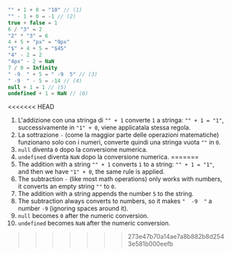 
```js no-beautify
"" + 1 + 0 = "10" // (1)
"" - 1 + 0 = -1 // (2)
true + false = 1
6 / "3" = 2
"2" * "3" = 6
4 + 5 + "px" = "9px"
"$" + 4 + 5 = "$45"
"4" - 2 = 2
"4px" - 2 = NaN
7 / 0 = Infinity
" -9  " + 5 = " -9  5" // (3)
" -9  " - 5 = -14 // (4)
null + 1 = 1 // (5)
undefined + 1 = NaN // (6)
```

<<<<<<< HEAD
1. L'addizione con una stringa di `"" + 1` converte `1` a stringa: `"" + 1 = "1"`, successivamente in `"1" + 0`, viene applicatala stessa regola.
2. La sottrazione `-` (come la maggior parte delle operazioni matematiche) funzionano solo con i numeri, converte quindi una stringa vuota `""` in `0`.
3. `null` diventa `0` dopo la conversione numerica.
4. `undefined` diventa `NaN` dopo la conversione numerica.
=======
1. The addition with a string `"" + 1` converts `1` to a string: `"" + 1 = "1"`, and then we have `"1" + 0`, the same rule is applied.
2. The subtraction `-` (like most math operations) only works with numbers, it converts an empty string `""` to `0`.
3. The addition with a string appends the number `5` to the string.
4. The subtraction always converts to numbers, so it makes `"  -9  "` a number `-9` (ignoring spaces around it).
5. `null` becomes `0` after the numeric conversion.
6. `undefined` becomes `NaN` after the numeric conversion.
>>>>>>> 273e47b70a14ae7a8b882b8d2543e581b000eefb
